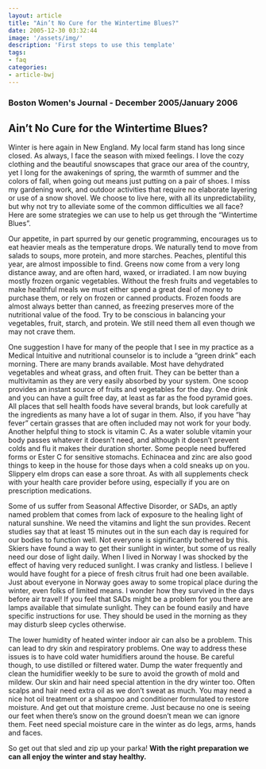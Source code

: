 ```yaml
---
layout: article
title: "Ain’t No Cure for the Wintertime Blues?"
date: 2005-12-30 03:32:44
image: '/assets/img/'
description: 'First steps to use this template'
tags:
- faq
categories:
- article-bwj
---  
```


### Boston Women's Journal - December 2005/January 2006
 

## Ain’t No Cure for the Wintertime Blues?

Winter is here again in New England. My local farm stand has long since closed. As always, I face the season with mixed feelings. I love the cozy clothing and the beautiful snowscapes that grace our area of the country, yet I long for the awakenings of spring, the warmth of summer and the colors of fall, when going out means just putting on a pair of shoes. I miss my gardening work, and outdoor activities that require no elaborate layering or use of a snow shovel. We choose to live here, with all its unpredictability, but why not try to alleviate some of the common difficulties we all face? Here are some strategies we can use to help us get through the “Wintertime Blues”.

Our appetite, in part spurred by our genetic programming, encourages us to eat heavier meals as the temperature drops. We naturally tend to move from salads to soups, more protein, and more starches. Peaches, plentiful this year, are almost impossible to find. Greens now come from a very long distance away, and are often hard, waxed, or irradiated. I am now buying mostly frozen organic vegetables. Without the fresh fruits and vegetables to make healthful meals we must either spend a great deal of money to purchase them, or rely on frozen or canned products. Frozen foods are almost always better than canned, as freezing preserves more of the nutritional value of the food. Try to be conscious in balancing your vegetables, fruit, starch, and protein. We still need them all even though we may not crave them.

One suggestion I have for many of the people that I see in my practice as a Medical Intuitive and nutritional counselor is to include a “green drink” each morning. There are many brands available. Most have dehydrated vegetables and wheat grass, and often fruit. They can be better than a multivitamin as they are very easily absorbed by your system. One scoop provides an instant source of fruits and vegetables for the day. One drink and you can have a guilt free day, at least as far as the food pyramid goes. All places that sell health foods have several brands, but look carefully at the ingredients as many have a lot of sugar in them. Also, if you have “hay fever” certain grasses that are often included may not work for your body. Another helpful thing to stock is vitamin C. As a water soluble vitamin your body passes whatever it doesn’t need, and although it doesn’t prevent colds and flu it makes their duration shorter. Some people need buffered forms or Ester C for sensitive stomachs. Echinacea and zinc are also good things to keep in the house for those days when a cold sneaks up on you. Slippery elm drops can ease a sore throat. As with all supplements check with your health care provider before using, especially if you are on prescription medications.

Some of us suffer from Seasonal Affective Disorder, or SADs, an aptly named problem that comes from lack of exposure to the healing light of natural sunshine. We need the vitamins and light the sun provides. Recent studies say that at least 15 minutes out in the sun each day is required for our bodies to function well. Not everyone is significantly bothered by this. Skiers have found a way to get their sunlight in winter, but some of us really need our dose of light daily. When I lived in Norway I was shocked by the effect of having very reduced sunlight. I was cranky and listless. I believe I would have fought for a piece of fresh citrus fruit had one been available. Just about everyone in Norway goes away to some tropical place during the winter, even folks of limited means. I wonder how they survived in the days before air travel! If you feel that SADs might be a problem for you there are lamps available that simulate sunlight. They can be found easily and have specific instructions for use. They should be used in the morning as they may disturb sleep cycles otherwise.

The lower humidity of heated winter indoor air can also be a problem. This can lead to dry skin and respiratory problems. One way to address these issues is to have cold water humidifiers around the house. Be careful though, to use distilled or filtered water. Dump the water frequently and clean the humidifier weekly to be sure to avoid the growth of mold and mildew. Our skin and hair need special attention in the dry winter too. Often scalps and hair need extra oil as we don’t sweat as much. You may need a nice hot oil treatment or a shampoo and conditioner formulated to restore moisture. And get out that moisture creme. Just because no one is seeing our feet when there’s snow on the ground doesn’t mean we can ignore them. Feet need special moisture care in the winter as do legs, arms, hands and faces.

So get out that sled and zip up your parka! **With the right preparation we can all enjoy the winter and stay healthy.**
